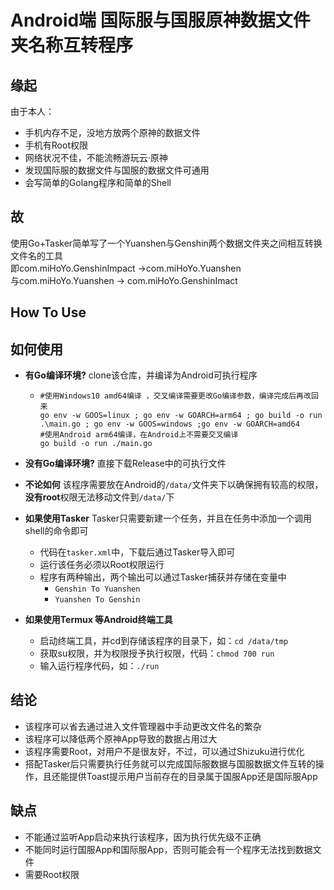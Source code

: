 # Android端 国际服与国服原神数据文件夹名称互转程序

## 缘起

由于本人：

- 手机内存不足，没地方放两个原神的数据文件
- 手机有Root权限
- 网络状况不佳，不能流畅游玩云·原神
- 发现国际服的数据文件与国服的数据文件可通用
- 会写简单的Golang程序和简单的Shell

## 故

使用Go+Tasker简单写了一个Yuanshen与Genshin两个数据文件夹之间相互转换文件名的工具</br>
即com.miHoYo.GenshinImpact ->com.miHoYo.Yuanshen</br>
与com.miHoYo.Yuanshen -> com.miHoYo.GenshinImact

## How To Use

## 如何使用

- **有Go编译环境?** clone该仓库，并编译为Android可执行程序

  - ```shell
    #使用Windows10 amd64编译 ，交叉编译需要更改Go编译参数，编译完成后再改回来
    go env -w GOOS=linux ; go env -w GOARCH=arm64 ; go build -o run .\main.go ; go env -w GOOS=windows ;go env -w GOARCH=amd64
    #使用Android arm64编译，在Android上不需要交叉编译
    go build -o run ./main.go
    ```

- **没有Go编译环境?** 直接下载Release中的可执行文件

- **不论如何** 该程序需要放在Android的`/data/`文件夹下以确保拥有较高的权限，**没有root**权限无法移动文件到`/data/`下

- **如果使用Tasker** Tasker只需要新建一个任务，并且在任务中添加一个调用shell的命令即可
  - 代码在`tasker.xml`中，下载后通过Tasker导入即可
  - 运行该任务必须以Root权限运行
  - 程序有两种输出，两个输出可以通过Tasker捕获并存储在变量中
    - `Genshin To Yuanshen`
    - `Yuanshen To Genshin`
- **如果使用Termux 等Android终端工具**
  - 启动终端工具，并cd到存储该程序的目录下，如：`cd /data/tmp`
  - 获取su权限，并为权限授予执行权限，代码：`chmod 700 run`
  - 输入运行程序代码，如：`./run`

## 结论

- 该程序可以省去通过进入文件管理器中手动更改文件名的繁杂
- 该程序可以降低两个原神App导致的数据占用过大
- 该程序需要Root，对用户不是很友好，不过，可以通过Shizuku进行优化
- 搭配Tasker后只需要执行任务就可以完成国际服数据与国服数据文件互转的操作，且还能提供Toast提示用户当前存在的目录属于国服App还是国际服App

## 缺点

- 不能通过监听App启动来执行该程序，因为执行优先级不正确
- 不能同时运行国服App和国际服App，否则可能会有一个程序无法找到数据文件
- 需要Root权限
